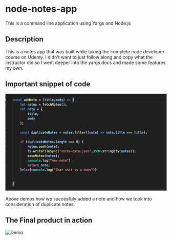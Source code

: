 # node-notes-app
This is a command line application using Yargs and Node.js

## Description

This is a notes app that was built while taking the complete node developer course on Udemy. I didn't want to just follow along and copy what the instructor did so I went deeper into the yargs docs and made some features my own.


## Important snippet of code
![Important Snippet](/img/addNote.png)

Above demos how we succesfuly added a note and how we took into consideration of duplicate notes. 

## The Final product in action 

![Demo](/images/dups.gif)